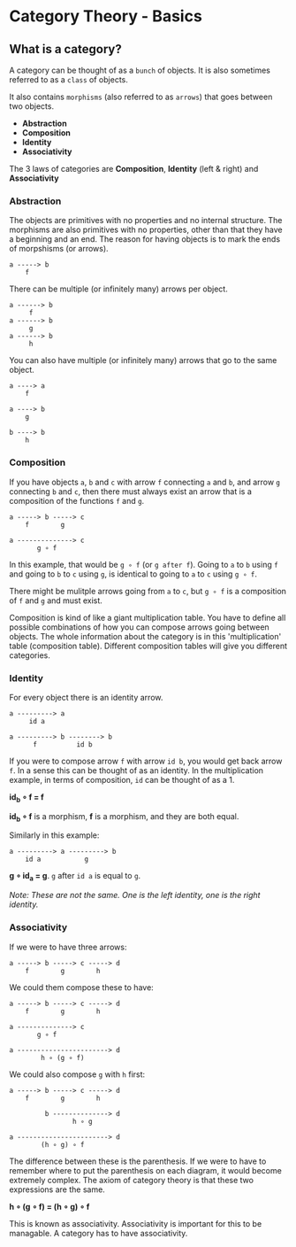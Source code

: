 # Category Theory - Basics

## What is a category?
A category can be thought of as a `bunch` of objects. It is also sometimes referred to as a `class` of objects.

It also contains `morphisms` (also referred to as `arrows`) that goes between two objects.

- **Abstraction**
- **Composition**
- **Identity**
- **Associativity**

The 3 laws of categories are **Composition**, **Identity** (left & right) and **Associativity**

### Abstraction

The objects are primitives with no properties and no internal structure. The morphisms are also primitives with no properties, other than that they have a beginning and an end. The reason for having objects is to mark the ends of morpshisms (or arrows).

```
a -----> b
    f
```

There can be multiple (or infinitely many) arrows per object.
```
a ------> b
     f
a ------> b
     g
a ------> b
     h
```

You can also have multiple (or infinitely many) arrows that go to the same object.
```
a ----> a
    f

a ----> b
    g

b ----> b
    h
```

### Composition

If you have objects `a`, `b` and `c` with arrow `f` connecting `a` and `b`, and arrow `g` connecting `b` and `c`, then there must always exist an arrow that is a composition of the functions `f` and `g`.

```
a -----> b -----> c
    f        g

a --------------> c
       g ∘ f
```

In this example, that would be `g ∘ f` (or `g after f`). Going to `a` to `b` using `f` and going to `b` to `c` using `g`, is identical to going to `a` to `c` using `g ∘ f`.

There might be mulitple arrows going from `a` to `c`, but `g ∘ f` is a composition of `f` and `g` and must exist.

Composition is kind of like a giant multiplication table. You have to define all possible combinations of how you can compose arrows going between objects. The whole information about the category is in this 'multiplication' table (composition table). Different composition tables will give you different categories.

### Identity

For every object there is an identity arrow.

```
a ---------> a
     id a
```

```
a ---------> b --------> b
      f          id b
```

If you were to compose arrow `f` with arrow `id b`, you would get back arrow `f`. In a sense this can be thought of as an identity. In the multiplication example, in terms of composition, `id` can be thought of as a 1.

**id<sub>b</sub> ∘ f = f**

**id<sub>b</sub> ∘ f** is a morphism, **f** is a morphism, and they are both equal.

Similarly in this example:

```
a ---------> a ---------> b
    id a           g
```

**g ∘ id<sub>a</sub> = g**. `g` after `id a` is equal to `g`.

_Note: These are not the same. One is the left identity, one is the right identity._

### Associativity

If we were to have three arrows:

```
a -----> b -----> c -----> d
    f        g        h
```

We could them compose these to have:

```
a -----> b -----> c -----> d
    f        g        h

a --------------> c
       g ∘ f

a -----------------------> d
        h ∘ (g ∘ f)
```

We could also compose `g` with `h` first:

```
a -----> b -----> c -----> d
    f        g        h

         b --------------> d
                h ∘ g

a -----------------------> d
        (h ∘ g) ∘ f
```

The difference between these is the parenthesis. If we were to have to remember where to put the parenthesis on each diagram, it would become extremely complex. The axiom of category theory is that these two expressions are the same.

**h ∘ (g ∘ f) = (h ∘ g) ∘ f**

This is known as associativity. Associativity is important for this to be managable. A category has to have associativity.
